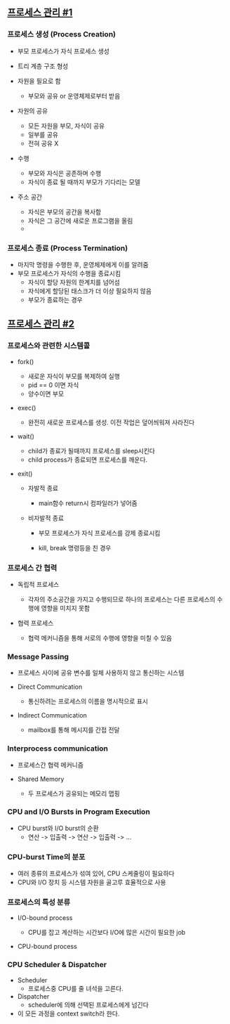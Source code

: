 ## [프로세스 관리 #1](https://core.ewha.ac.kr/publicview/C0101020140321144554159683?vmode=f)

### 프로세스 생성 (Process Creation)

- 부모 프로세스가 자식 프로세스 생성
- 트리 계층 구조 형성
- 자원을 필요로 함
  - 부모와 공유 or 운영체제로부터 받음

- 자원의 공유
  - 모든 자원을 부모, 자식이 공유
  - 일부를 공유
  - 전혀 공유 X

- 수행
  - 부모와 자식은 공존하며 수행
  - 자식이 종료 될 때까지 부모가 기다리는 모델

- 주소 공간
  - 자식은 부모의 공간을 복사함
  - 자식은 그 공간에 새로운 프로그램을 올림
  - 


### 프로세스 종료 (Process Termination)

- 마지막 명령을 수행한 후, 운영체제에게 이를 알려줌
- 부모 프로세스가 자식의 수행을 종료시킴
  - 자식이 할당 자원의 한계치를 넘어섬
  - 자식에게 할당된 태스크가 더 이상 필요하지 않음
  - 부모가 종료하는 경우


## [프로세스 관리 #2](https://core.ewha.ac.kr/publicview/C0101020140325134428879622?vmode=f)

### 프로세스와 관련한 시스템콜

- fork()

  - 새로운 자식이 부모를 복제하여 실행
  - pid == 0 이면 자식
  - 양수이면 부모

- exec()

  - 완전히 새로운 프로세스를 생성. 이전 작업은 덮어씌워져 사라진다

- wait()

  - child가 종료가 될때까지 프로세스를 sleep시킨다
  - child process가 종료되면 프로세스를 깨운다.

- exit()

  - 자발적 종료

    - main함수 return시 컴파일러가 넣어줌

  - 비자발적 종료

    - 부모 프로세스가 자식 프로세스를 강제 종료시킴

    - kill, break 명령등을 친 경우

      


### 프로세스 간 협력

- 독립적 프로세스
  - 각자의 주소공간을 가지고 수행되므로 하나의 프로세스는 다른 프로세스의 수행에 영향을 미치지 못함

- 협력 프로세스
  - 협력 메커니즘을 통해 서로의 수행에 영향을 미칠 수 있음


### Message Passing

- 프로세스 사이에 공유 변수를 일체 사용하지 않고 통신하는 시스템

- Direct Communication

  - 통신하려는 프로세스의 이름을 명시적으로 표시

- Indirect Communication

  - mailbox를 통해 메시지를 간접 전달

  

### Interprocess communication

- 프로세스간 협력 메커니즘

- Shared Memory

  - 두 프로세스가 공유되는 메모리 맵핑

  

### CPU and I/O Bursts in Program Execution

- CPU burst와 I/O burst의 순환
  - 연산 -> 입출력 -> 연산 -> 입출력 -> ...


### CPU-burst Time의 분포

- 여러 종류의 프로세스가 섞여 있어, CPU 스케줄링이 필요하다
- CPU와 I/O 장치 등 시스템 자원을 골고루 효율적으로 사용

### 프로세스의 특성 분류

- I/O-bound process
  - CPU를 잡고 계산하는 시간보다 I/O에 많은 시간이 필요한 job

- CPU-bound process

### CPU Scheduler & Dispatcher

* Scheduler
  * 프로세스중 CPU를 줄 녀석을 고른다.
* Dispatcher
  * scheduler에 의해 선택된 프로세스에게 넘긴다
* 이 모든 과정을 context switch라 한다.